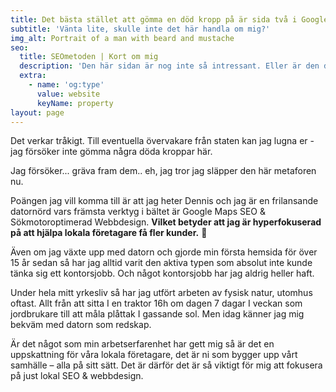 ```yaml
---
title: Det bästa stället att gömma en död kropp på är sida två i Google.
subtitle: 'Vänta lite, skulle inte det här handla om mig?'
img_alt: Portrait of a man with beard and mustache
seo:
  title: SEOmetoden | Kort om mig
  description: 'Den här sidan är nog inte så intressant. Eller är den det? '
  extra:
    - name: 'og:type'
      value: website
      keyName: property
layout: page
---
```

Det verkar tråkigt. Till eventuella övervakare från staten kan jag lugna er - jag försöker inte gömma några döda kroppar här.

Jag försöker... gräva fram dem.. eh, jag tror jag släpper den här metaforen nu.

Poängen jag vill komma till är att jag heter Dennis och jag är en frilansande datornörd vars främsta verktyg i bältet är Google Maps SEO & Sökmotoroptimerad Webbdesign. **Vilket betyder att
jag är hyperfokuserad på att hjälpa lokala företagare få fler kunder.** :rocket:

Även om jag växte upp med datorn och gjorde min första hemsida för över
15 år sedan så har jag alltid varit den aktiva typen som absolut
inte kunde tänka sig ett kontorsjobb. Och något kontorsjobb har jag
aldrig heller haft.

Under hela mitt yrkesliv så har jag utfört arbeten av fysisk
natur, utomhus oftast. Allt från att sitta I en traktor 16h om dagen
7 dagar I veckan som jordbrukare till att måla plåttak I gassande
sol. Men idag känner jag mig bekväm med datorn som redskap.

Är det något som min arbetserfarenhet har gett mig så är det
en uppskattning för våra lokala företagare, det är ni som bygger
upp vårt samhälle – alla på sitt sätt. Det är därför det är så viktigt för mig att fokusera på just lokal SEO & webbdesign.
